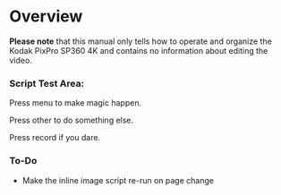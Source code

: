 # Overview

**Please note** that this manual only tells how to operate and organize the Kodak PixPro SP360 4K and contains no information about editing the video.


### Script Test Area: 

Press <span>menu</span> to make magic happen. 

Press <span>other</span> to do something else. 

Press <span>record</span> if you dare. 


### To-Do

* Make the inline image script re-run on page change
